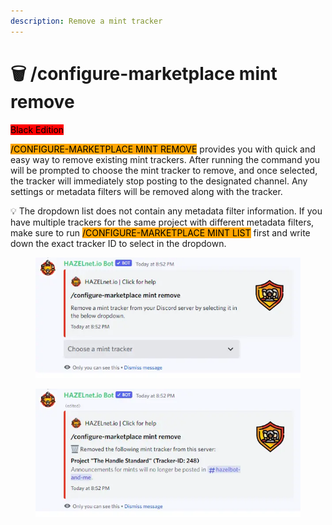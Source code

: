 ```yaml
---
description: Remove a mint tracker
---
```


# 🗑 /configure-marketplace mint remove

<mark style="background-color:red;">Black Edition</mark>

<mark style="background-color:orange;">/CONFIGURE-MARKETPLACE MINT REMOVE</mark> provides you with quick and easy way to remove existing mint trackers. After running the command you will be prompted to choose the mint tracker to remove, and once selected, the tracker will immediately stop posting to the designated channel. Any settings or metadata filters will be removed along with the tracker.

💡 The dropdown list does not contain any metadata filter information. If you have multiple trackers for the same project with different metadata filters, make sure to run <mark style="background-color:orange;">/CONFIGURE-MARKETPLACE MINT LIST</mark> first and write down the exact tracker ID to select in the dropdown.



<figure><img src="../../../../.gitbook/assets/image (139).png" alt=""><figcaption></figcaption></figure>

<figure><img src="../../../../.gitbook/assets/image (140).png" alt=""><figcaption></figcaption></figure>

